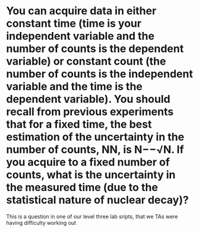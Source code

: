 
# You can acquire data in either constant time (time is your independent variable and the number of counts is the dependent variable) or constant count (the number of counts is the independent variable and the time is the dependent variable). You should recall from previous experiments that for a fixed time, the best estimation of the uncertainty in the number of counts, NN, is N−−√N. If you acquire to a fixed number of counts, what is the uncertainty in the measured time (due to the statistical nature of nuclear decay)?

This is a question in one of our level three lab sripts, that we TAs were having difficulty working out
